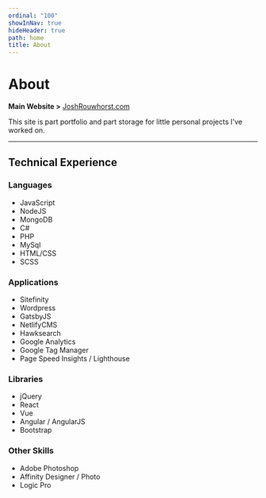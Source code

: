 ```yaml
---
ordinal: "100"
showInNav: true
hideHeader: true
path: home
title: About
---
```

<!-- <picture>
<source media="(min-width: 425px)" srcset="/assets/josh.webp" align="left" class="saturate-img" alt="Picture of Josh" width="550" height="978">

<img src="/assets/josh-square.webp" align="left" class="saturate-img" alt="Picture of Josh" width="550" height="550" />
</picture> -->

# About

**Main Website >** [JoshRouwhorst.com ](https://www.joshrouwhorst.com)

This site is part portfolio and part storage for little personal projects I've worked on.

---

## Technical Experience

<div class="row">
<div class="col">

### Languages

- JavaScript
- NodeJS
- MongoDB
- C#
- PHP
- MySql
- HTML/CSS
- SCSS

</div>
<div class="col">

### Applications

- Sitefinity
- Wordpress
- GatsbyJS
- NetlifyCMS
- Hawksearch
- Google Analytics
- Google Tag Manager
- Page Speed Insights / Lighthouse

</div>
</div>

<div class="row">
<div class="col">

### Libraries

- jQuery
- React
- Vue
- Angular / AngularJS
- Bootstrap

</div>
<div class="col">

### Other Skills

- Adobe Photoshop
- Affinity Designer / Photo
- Logic Pro

</div>
</div>